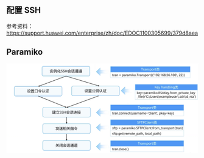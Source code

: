 ## 配置 SSH

参考资料：<https://support.huawei.com/enterprise/zh/doc/EDOC1100305699/379d8aea>



## Paramiko

![image-20250424191440907](./.assets/ssh管理交换机/image-20250424191440907.png)